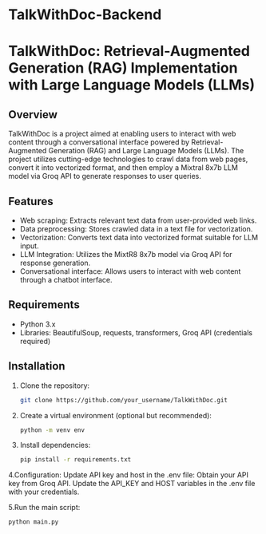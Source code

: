 # TalkWithDoc-Backend
# TalkWithDoc: Retrieval-Augmented Generation (RAG) Implementation with Large Language Models (LLMs)

## Overview
TalkWithDoc is a project aimed at enabling users to interact with web content through a conversational interface powered by Retrieval-Augmented Generation (RAG) and Large Language Models (LLMs). The project utilizes cutting-edge technologies to crawl data from web pages, convert it into vectorized format, and then employ a Mixtral 8x7b LLM model via Groq API to generate responses to user queries.

## Features
- Web scraping: Extracts relevant text data from user-provided web links.
- Data preprocessing: Stores crawled data in a text file for vectorization.
- Vectorization: Converts text data into vectorized format suitable for LLM input.
- LLM Integration: Utilizes the MixtR8 8x7b model via Groq API for response generation.
- Conversational interface: Allows users to interact with web content through a chatbot interface.

## Requirements
- Python 3.x
- Libraries: BeautifulSoup, requests, transformers, Groq API (credentials required)

## Installation
1. Clone the repository:
   ```bash
   git clone https://github.com/your_username/TalkWithDoc.git

2. Create a virtual environment (optional but recommended):
   ```bash
   python -m venv env

3. Install dependencies:
   ```bash
   pip install -r requirements.txt

4.Configuration:
   Update API key and host in the .env file:
   Obtain your API key from Groq API.
   Update the API_KEY and HOST variables in the .env file with your credentials.

5.Run the main script:
   ```bash
   python main.py


